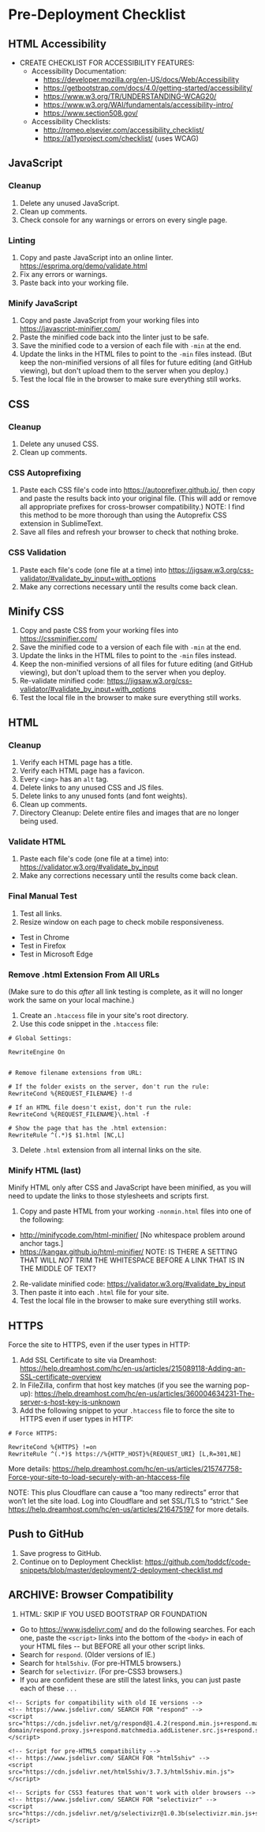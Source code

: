 # Pre-Deployment Checklist

## HTML Accessibility

- CREATE CHECKLIST FOR ACCESSIBILITY FEATURES:
  - Accessibility Documentation:
    - https://developer.mozilla.org/en-US/docs/Web/Accessibility
    - https://getbootstrap.com/docs/4.0/getting-started/accessibility/
    - https://www.w3.org/TR/UNDERSTANDING-WCAG20/
    - https://www.w3.org/WAI/fundamentals/accessibility-intro/
    - https://www.section508.gov/
  - Accessibility Checklists:
    - http://romeo.elsevier.com/accessibility_checklist/
    - https://a11yproject.com/checklist/ (uses WCAG)


## JavaScript

### Cleanup

1. Delete any unused JavaScript.
2. Clean up comments.
3. Check console for any warnings or errors on every single page.


### Linting

1. Copy and paste JavaScript into an online linter.  https://esprima.org/demo/validate.html
2. Fix any errors or warnings.
3. Paste back into your working file.


### Minify JavaScript

1. Copy and paste JavaScript from your working files into https://javascript-minifier.com/
2. Paste the minified code back into the linter just to be safe.
3. Save the minified code to a version of each file with `-min` at the end.
4. Update the links in the HTML files to point to the `-min` files instead. (But keep the non-minified versions of all files for future editing (and GitHub viewing), but don't upload them to the server when you deploy.)
5. Test the local file in the browser to make sure everything still works.


## CSS

### Cleanup

1. Delete any unused CSS.
2. Clean up comments.

### CSS Autoprefixing

1. Paste each CSS file's code into https://autoprefixer.github.io/, then copy and paste the results back into your original file. (This will add or remove all appropriate prefixes for cross-browser compatibility.) NOTE: I find this method to be more thorough than using the Autoprefix CSS extension in SublimeText.
2. Save all files and refresh your browser to check that nothing broke.


### CSS Validation

1. Paste each file's code (one file at a time) into https://jigsaw.w3.org/css-validator/#validate_by_input+with_options
2. Make any corrections necessary until the results come back clean.


## Minify CSS

1. Copy and paste CSS from your working files into https://cssminifier.com/
2. Save the minified code to a version of each file with `-min` at the end.
3. Update the links in the HTML files to point to the `-min` files instead.
4. Keep the non-minified versions of all files for future editing (and GitHub viewing), but don't upload them to the server when you deploy.
5. Re-validate minified code: https://jigsaw.w3.org/css-validator/#validate_by_input+with_options
6. Test the local file in the browser to make sure everything still works.


## HTML

### Cleanup

1. Verify each HTML page has a title.
2. Verify each HTML page has a favicon.
3. Every `<img>` has an `alt` tag.
4. Delete links to any unused CSS and JS files.
5. Delete links to any unused fonts (and font weights).
6. Clean up comments.
7. Directory Cleanup: Delete entire files and images that are no longer being used.


### Validate HTML

1. Paste each file's code (one file at a time) into: https://validator.w3.org/#validate_by_input
2. Make any corrections necessary until the results come back clean.


### Final Manual Test

1. Test all links.
2. Resize window on each page to check mobile responsiveness.
  - Test in Chrome
  - Test in Firefox
  - Test in Microsoft Edge


### Remove .html Extension From All URLs

(Make sure to do this *after* all link testing is complete, as it will no longer work the same on your local machine.)

1. Create an `.htaccess` file in your site's root directory.
2. Use this code snippet in the `.htaccess` file:

```
# Global Settings:

RewriteEngine On


# Remove filename extensions from URL:

# If the folder exists on the server, don't run the rule:
RewriteCond %{REQUEST_FILENAME} !-d

# If an HTML file doesn't exist, don't run the rule:
RewriteCond %{REQUEST_FILENAME}\.html -f

# Show the page that has the .html extension:
RewriteRule ^(.*)$ $1.html [NC,L]
```

3. Delete `.html` extension from all internal links on the site.


### Minify HTML (last)

Minify HTML only after CSS and JavaScript have been minified, as you will need to update the links to those stylesheets and scripts first.

1. Copy and paste HTML from your working `-nonmin.html` files into one of the following:
  - http://minifycode.com/html-minifier/ [No whitespace problem around anchor tags.]
  - https://kangax.github.io/html-minifier/ NOTE: IS THERE A SETTING THAT WILL *NOT* TRIM THE WHITESPACE BEFORE A LINK THAT IS IN THE MIDDLE OF TEXT?
2. Re-validate minified code: https://validator.w3.org/#validate_by_input
3. Then paste it into each `.html` file for your site.
4. Test the local file in the browser to make sure everything still works.


## HTTPS

Force the site to HTTPS, even if the user types in HTTP:

1. Add SSL Certificate to site via Dreamhost: https://help.dreamhost.com/hc/en-us/articles/215089118-Adding-an-SSL-certificate-overview
2. In FileZilla, confirm that host key matches (if you see the warning pop-up): https://help.dreamhost.com/hc/en-us/articles/360004634231-The-server-s-host-key-is-unknown
3. Add the following snippet to your `.htaccess` file to force the site to HTTPS even if user types in HTTP:

```
# Force HTTPS:

RewriteCond %{HTTPS} !=on
RewriteRule ^(.*)$ https://%{HTTP_HOST}%{REQUEST_URI} [L,R=301,NE]
```

More details: https://help.dreamhost.com/hc/en-us/articles/215747758-Force-your-site-to-load-securely-with-an-htaccess-file

NOTE: This plus Cloudflare can cause a “too many redirects” error that won’t let the site load.  Log into Cloudflare and set SSL/TLS to “strict.”  See https://help.dreamhost.com/hc/en-us/articles/216475197 for more details.


## Push to GitHub

1. Save progress to GitHub.
2. Continue on to Deployment Checklist: https://github.com/toddcf/code-snippets/blob/master/deployment/2-deployment-checklist.md





## ARCHIVE: Browser Compatibility

1. HTML:
SKIP IF YOU USED BOOTSTRAP OR FOUNDATION
  - Go to https://www.jsdelivr.com/ and do the following searches. For each one, paste the `<script>` links into the bottom of the `<body>` in each of your HTML files -- but BEFORE all your other script links.
  - Search for `respond`. (Older versions of IE.)
  - Search for `html5shiv`. (For pre-HTML5 browsers.)
  - Search for `selectivizr`. (For pre-CSS3 browsers.)
  - If you are confident these are still the latest links, you can just paste each of these . . .

```
<!-- Scripts for compatibility with old IE versions -->
<!-- https://www.jsdelivr.com/ SEARCH FOR "respond" -->
<script src="https://cdn.jsdelivr.net/g/respond@1.4.2(respond.min.js+respond.matchmedia.addListener.min.js+cross-domain/respond.proxy.js+respond.matchmedia.addListener.src.js+respond.src.js)"></script>

<!-- Script for pre-HTML5 compatibility -->
<!-- https://www.jsdelivr.com/ SEARCH FOR "html5shiv" -->
<script src="https://cdn.jsdelivr.net/html5shiv/3.7.3/html5shiv.min.js"></script>

<!-- Scripts for CSS3 features that won't work with older browsers -->
<!-- https://www.jsdelivr.com/ SEARCH FOR "selectivizr" -->
<script src="https://cdn.jsdelivr.net/g/selectivizr@1.0.3b(selectivizr.min.js+selectivizr.js)"></script>
```